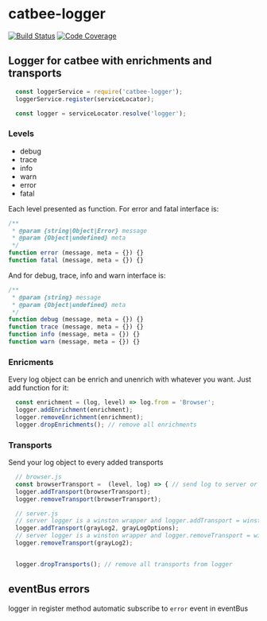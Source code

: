 # catbee-logger

[![Build Status][travis-img]][travis-url]
[![Code Coverage][codecov-img]][codecov-url]

## Logger for catbee with enrichments and transports
``` js
  const loggerService = require('catbee-logger');
  loggerService.register(serviceLocator);

  const logger = serviceLocator.resolve('logger');
```

### Levels
- debug
- trace
- info
- warn
- error
- fatal

Each level presented as function.
For error and fatal interface is:
``` js
/**
 * @param {string|Object|Error} message
 * @param {Object|undefined} meta
 */
function error (message, meta = {}) {}
function fatal (message, meta = {}) {}
```
And for debug, trace, info and warn interface is:
``` js
/**
 * @param {string} message
 * @param {Object|undefined} meta
 */
function debug (message, meta = {}) {}
function trace (message, meta = {}) {}
function info (message, meta = {}) {}
function warn (message, meta = {}) {}
```

### Enricments
Every log object can be enrich and unenrich with whatever you want. Just add function for it:
``` js
  const enrichment = (log, level) => log.from = 'Browser';
  logger.addEnrichment(enrichment);
  logger.removeEnrichment(enrichment);
  logger.dropEnrichments(); // remove all enrichments
```

### Transports
Send your log object to every added transports
``` js
  // browser.js
  const browserTransport =  (level, log) => { // send log to server or any }
  logger.addTransport(browserTransport);
  logger.removeTransport(browserTransport);

  // server.js
  // server logger is a winston wrapper and logger.addTransport = winstonLogger.add
  logger.addTransport(grayLog2, grayLogOptions);
  // server logger is a winston wrapper and logger.removeTransport = winstonLogger.remove
  logger.removeTransport(grayLog2);


  logger.dropTransports(); // remove all transports from logger
```

## eventBus errors
logger in register method automatic subscribe to `error` event in eventBus

[travis-img]: https://travis-ci.org/catbee/catbee-logger.svg?branch=master
[travis-url]: https://travis-ci.org/catbee/catbee-logger

[codecov-img]: https://codecov.io/github/catbee/catbee-logger/coverage.svg?branch=master
[codecov-url]: https://codecov.io/github/catbee/catbee-logger?branch=master
